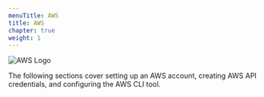 ```yaml
---
menuTitle: AWS
title: AWS
chapter: true
weight: 1
---
```


![AWS Logo](/images/setup/aws_logo.png)

The following sections cover setting up an AWS account, creating AWS API credentials, and configuring the AWS CLI tool.
